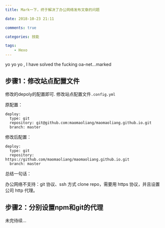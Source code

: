 ```yaml
---
title: Mark一下，终于解决了办公网络发布文章的问题

date: 2018-10-23 21:11

comments: true

categories: 技能

tags: 
	- Hexo
---
```


yo yo yo ,  I have solved the fucking oa-net...marked

<!--more-->

## 步骤1：修改站点配置文件

修改的depoly的配置即可. 修改站点配置文件`.config.yml`

原配置：

```code
deploy:
  type: git
  repository: git@github.com:maomaoliang/maomaoliang.github.io.git
  branch: master
```

修改后配置：

```code
deploy:
  type: git
  repository:  https://github.com/maomaoliang/maomaoliang.github.io.git
  branch: master
```

总结一句话：

办公网络不支持：git 协议、ssh 方式 clone repo，需要用 https 协议，并且设置公司 http 代理。

## 步骤2：分别设置npm和git的代理

未完待续...